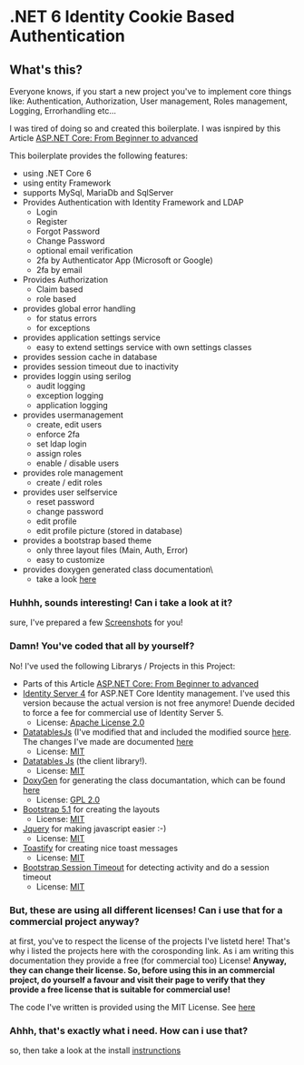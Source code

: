 # .NET 6 Identity Cookie Based Authentication

## What's this?

Everyone knows, if you start a new project you've to implement core things like: Authentication, Authorization, User management, Roles management, Logging, Errorhandling etc...

I was tired of doing so and created this boilerplate. I was isnpired by this Article [ASP.NET Core: From Beginner to advanced](https://burakneis.com/asp-net-core-identity/)

This boilerplate provides the following features:

* using .NET Core 6
* using entity Framework
* supports MySql, MariaDb and SqlServer
* Provides Authentication with Identity Framework and LDAP
    * Login
    * Register
    * Forgot Password
    * Change Password
    * optional email verification
    * 2fa by Authenticator App (Microsoft or Google)
    * 2fa by email
* Provides Authorization
    * Claim based
    * role based
* provides global error handling
    * for status errors
    * for exceptions
* provides application settings service
    * easy to extend settings service with own settings classes
* provides session cache in database
* provides session timeout due to inactivity
* provides loggin using serilog
    * audit logging
    * exception logging
    * application logging
* provides usermanagement
    * create, edit users
    * enforce 2fa
    * set ldap login
    * assign roles
    * enable / disable users
* provides role management
    * create / edit roles
* provides user selfservice
    * reset password
    * change password
    * edit profile
    * edit profile picture (stored in database)
* provides a bootstrap based theme
    * only three layout files (Main, Auth, Error)
    * easy to customize
* provides doxygen generated class documentation\
    * take a look [here](https://htmlpreview.github.io/?https://github.com/madcoda9000/dotnet-cookie-based-identity/blob/main/Documentation/generated/html/index.html)

### Huhhh, sounds interesting! Can i take a look at it?

sure, I've prepared a few [Screenshots](Documentation/SCREENSHOTS.md) for you!

### Damn! You've coded that all by yourself?

No! I've used the following Librarys / Projects in this Project:

* Parts of this Article [ASP.NET Core: From Beginner to advanced](https://burakneis.com/asp-net-core-identity/)
* [Identity Server 4](https://github.com/IdentityServer/IdentityServer4) for ASP.NET Core Identity management. I've used this version because the actual version is not free anymore! Duende decided to force a fee for commercial use of Identity Server 5.
    * License: [Apache License 2.0](https://github.com/IdentityServer/IdentityServer4/blob/main/LICENSE)
* [DatatablesJs](https://github.com/ekondur/DatatableJS) (I've modified that and included the modified source [here](DatatablesJs). The changes I've made are documented [here](https://github.com/ekondur/DatatableJS/issues)
    * License: [MIT](https://github.com/ekondur/DatatableJS/blob/main/LICENSE.md)
* [Datatables Js](https://datatables.net/) (the client library!). 
    * License: [MIT](https://datatables.net/license/mit)
* [DoxyGen](Https://doxygen.nl) for generating the class documantation, which can be found [here](Documentation/generated/html/)
    * License: [GPL 2.0](https://github.com/doxygen/doxygen/blob/master/LICENSE)
* [Bootstrap 5.1](https://getbootstrap.com) for creating the layouts
    * License: [MIT](https://github.com/twbs/bootstrap/blob/v4.0.0/LICENSE)
* [Jquery](https://jquery.com) for making javascript easier :-)
    * License: [MIT](https://jquery.org/license/)
* [Toastify](https://apvarun.github.io/toastify-js/) for creating nice toast messages
    * License: [MIT](https://github.com/apvarun/toastify-js/blob/master/LICENSE)
* [Bootstrap Session Timeout](https://jquery-plugins.net/bootstrap-session-timeout) for detecting activity and do a session timeout
    * License: [MIT](https://github.com/orangehill/bootstrap-session-timeout/blob/master/LICENSE.md)

### But, these are using all different licenses! Can i use that for a commercial project anyway?

at first, you've to respect the license of the projects I've listetd here! That's why i listed the projects here with the corosponding link.
As i am writing this documentation they provide a free (for commercial too) License! **Anyway, they can change their license. So, before using this in an commercial project, do yourself a favour and visit their page to verify that they provide a free license that is suitable for commercial use!**

The code I've written is provided using the MIT License. See [here](LICENSE.md)

### Ahhh, that's exactly what i need. How can i use that?

so, then take a look at the install [instrunctions](Documentation/INSTALLmd)
